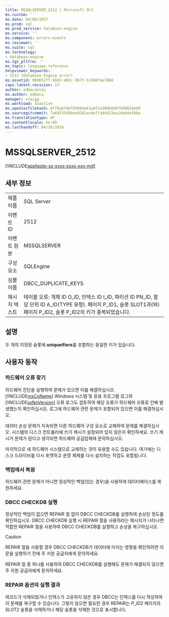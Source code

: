```yaml
---
title: MSSQLSERVER_2512 | Microsoft 문서
ms.custom: ''
ms.date: 04/04/2017
ms.prod: sql
ms.prod_service: database-engine
ms.service: ''
ms.component: errors-events
ms.reviewer: ''
ms.suite: sql
ms.technology:
- database-engine
ms.tgt_pltfrm: ''
ms.topic: language-reference
helpviewer_keywords:
- 2512 (Database Engine error)
ms.assetid: 989b527f-5b02-403c-9b7f-51580f4e7688
caps.latest.revision: 17
author: edmacauley
ms.author: edmaca
manager: craigg
ms.workload: Inactive
ms.openlocfilehash: bff6abf4bf03604e63a0f1e300b0d0f50983ebb0
ms.sourcegitcommit: 7a6df3fd5bea9282ecdeffa94d13ea1da6def80a
ms.translationtype: HT
ms.contentlocale: ko-KR
ms.lasthandoff: 04/16/2018
---
```

# <a name="mssqlserver2512"></a>MSSQLSERVER_2512
[!INCLUDE[appliesto-ss-xxxx-xxxx-xxx-md](../../includes/appliesto-ss-xxxx-xxxx-xxx-md.md)]
  
## <a name="details"></a>세부 정보  
  
|||  
|-|-|  
|제품 이름|SQL Server|  
|이벤트 ID|2512|  
|이벤트 원본|MSSQLSERVER|  
|구성 요소|SQLEngine|  
|심볼 이름|DBCC_DUPLICATE_KEYS|  
|메시지 텍스트|테이블 오류: 개체 ID O_ID, 인덱스 ID I_ID, 파티션 ID PN_ID, 할당 단위 ID A_ID(TYPE 유형). 페이지 P_ID1, 슬롯 SLOT1과(와) 페이지 P_ID2, 슬롯 P_ID2의 키가 중복되었습니다.|  
  
## <a name="explanation"></a>설명  
두 개의 지정된 슬롯에 **uniqueifiers**를 포함하는 동일한 키가 있습니다.  
  
## <a name="user-action"></a>사용자 동작  
  
### <a name="look-for-hardware-failure"></a>하드웨어 오류 찾기  
하드웨어 진단을 실행하여 문제가 있으면 이를 해결하십시오. [!INCLUDE[msCoName](../../includes/msconame-md.md)] Windows 시스템 및 응용 프로그램 로그와 [!INCLUDE[ssNoVersion](../../includes/ssnoversion-md.md)] 오류 로그도 검토하여 해당 오류가 하드웨어 오류로 인해 발생했는지 확인하십시오. 로그에 하드웨어 관련 문제가 포함되어 있으면 이를 해결하십시오.  
  
데이터 손상 문제가 지속되면 다른 하드웨어 구성 요소로 교체하여 문제를 해결하십시오. 시스템의 디스크 컨트롤러에 쓰기 캐시가 설정되어 있지 않은지 확인하세요. 쓰기 캐시가 문제가 된다고 생각되면 하드웨어 공급업체에 문의하십시오.  
  
마지막으로 새 하드웨어 시스템으로 교체하는 것이 유용할 수도 있습니다. 여기에는 디스크 드라이브를 다시 포맷하고 운영 체제를 다시 설치하는 작업도 포함됩니다.  
  
### <a name="restore-from-backup"></a>백업에서 복원  
하드웨어 관련 문제가 아니면 정상적인 백업(있는 경우)을 사용하여 데이터베이스를 복원하세요.  
  
### <a name="run-dbcc-checkdb"></a>DBCC CHECKDB 실행  
정상적인 백업이 없으면 REPAIR 절 없이 DBCC CHECKDB를 실행하여 손상된 정도를 확인하십시오. DBCC CHECKDB 실행 시 REPAIR 절을 사용하라는 메시지가 나타나면 적합한 REPAIR 절을 사용하여 DBCC CHECKDB를 실행하고 손상을 복구하십시오.  
  
> [!CAUTION]  
> REPAIR 절을 사용할 경우 DBCC CHECKDB가 데이터에 미치는 영향을 확인하려면 이 문을 실행하기 전에 주 지원 공급자에게 문의하세요.  
  
REPAIR 절 중 하나를 사용하여 DBCC CHECKDB를 실행해도 문제가 해결되지 않으면 주 지원 공급자에게 문의하세요.  
  
### <a name="results-of-running-repair-options"></a>REPAIR 옵션의 실행 결과  
레코드가 삭제되었거나 인덱스가 고유하지 않은 경우 DBCC는 인덱스를 다시 작성하여 이 문제를 복구할 수 있습니다. 그렇지 않으면 필요한 경우 REPAIR는 *P_ID2* 페이지의 *SLOT2* 슬롯을 삭제하거나 해당 슬롯을 삭제한 것으로 표시합니다.  
  
